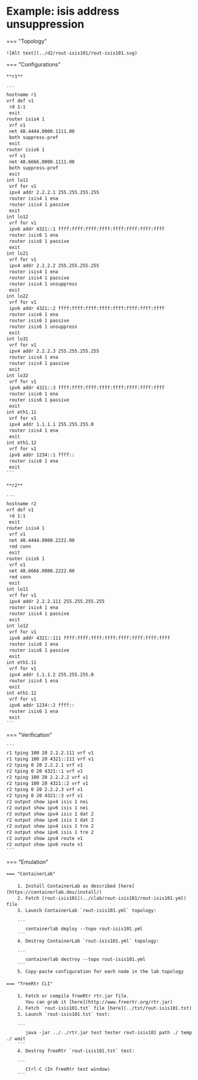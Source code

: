 # Example: isis address unsuppression

=== "Topology"

    ![Alt text](../d2/rout-isis101/rout-isis101.svg)

=== "Configurations"

    **r1**

    ```
    hostname r1
    vrf def v1
     rd 1:1
     exit
    router isis4 1
     vrf v1
     net 48.4444.0000.1111.00
     both suppress-pref
     exit
    router isis6 1
     vrf v1
     net 48.6666.0000.1111.00
     both suppress-pref
     exit
    int lo11
     vrf for v1
     ipv4 addr 2.2.2.1 255.255.255.255
     router isis4 1 ena
     router isis4 1 passive
     exit
    int lo12
     vrf for v1
     ipv6 addr 4321::1 ffff:ffff:ffff:ffff:ffff:ffff:ffff:ffff
     router isis6 1 ena
     router isis6 1 passive
     exit
    int lo21
     vrf for v1
     ipv4 addr 2.2.2.2 255.255.255.255
     router isis4 1 ena
     router isis4 1 passive
     router isis4 1 unsuppress
     exit
    int lo22
     vrf for v1
     ipv6 addr 4321::2 ffff:ffff:ffff:ffff:ffff:ffff:ffff:ffff
     router isis6 1 ena
     router isis6 1 passive
     router isis6 1 unsuppress
     exit
    int lo31
     vrf for v1
     ipv4 addr 2.2.2.3 255.255.255.255
     router isis4 1 ena
     router isis4 1 passive
     exit
    int lo32
     vrf for v1
     ipv6 addr 4321::3 ffff:ffff:ffff:ffff:ffff:ffff:ffff:ffff
     router isis6 1 ena
     router isis6 1 passive
     exit
    int eth1.11
     vrf for v1
     ipv4 addr 1.1.1.1 255.255.255.0
     router isis4 1 ena
     exit
    int eth1.12
     vrf for v1
     ipv6 addr 1234::1 ffff::
     router isis6 1 ena
     exit
    ```

    **r2**

    ```
    hostname r2
    vrf def v1
     rd 1:1
     exit
    router isis4 1
     vrf v1
     net 48.4444.0000.2222.00
     red conn
     exit
    router isis6 1
     vrf v1
     net 48.6666.0000.2222.00
     red conn
     exit
    int lo11
     vrf for v1
     ipv4 addr 2.2.2.111 255.255.255.255
     router isis4 1 ena
     router isis4 1 passive
     exit
    int lo12
     vrf for v1
     ipv6 addr 4321::111 ffff:ffff:ffff:ffff:ffff:ffff:ffff:ffff
     router isis6 1 ena
     router isis6 1 passive
     exit
    int eth1.11
     vrf for v1
     ipv4 addr 1.1.1.2 255.255.255.0
     router isis4 1 ena
     exit
    int eth1.12
     vrf for v1
     ipv6 addr 1234::2 ffff::
     router isis6 1 ena
     exit
    ```

=== "Verification"

    ```
    r1 tping 100 20 2.2.2.111 vrf v1
    r1 tping 100 20 4321::111 vrf v1
    r2 tping 0 20 2.2.2.1 vrf v1
    r2 tping 0 20 4321::1 vrf v1
    r2 tping 100 20 2.2.2.2 vrf v1
    r2 tping 100 20 4321::2 vrf v1
    r2 tping 0 20 2.2.2.3 vrf v1
    r2 tping 0 20 4321::3 vrf v1
    r2 output show ipv4 isis 1 nei
    r2 output show ipv6 isis 1 nei
    r2 output show ipv4 isis 1 dat 2
    r2 output show ipv6 isis 1 dat 2
    r2 output show ipv4 isis 1 tre 2
    r2 output show ipv6 isis 1 tre 2
    r2 output show ipv4 route v1
    r2 output show ipv6 route v1
    ```

=== "Emulation"

    === "ContainerLab"

        1. Install ContainerLab as described [here](https://containerlab.dev/install/)  
        2. Fetch [rout-isis101](../clab/rout-isis101/rout-isis101.yml) file  
        3. Launch ContainerLab `rout-isis101.yml` topology:  

        ```
           containerlab deploy --topo rout-isis101.yml  
        ```
        4. Destroy ContainerLab `rout-isis101.yml` topology:  

        ```
           containerlab destroy --topo rout-isis101.yml  
        ```
        5. Copy-paste configuration for each node in the lab topology

    === "freeRtr CLI"

        1. Fetch or compile freeRtr rtr.jar file.  
           You can grab it [here](http://www.freertr.org/rtr.jar)  
        2. Fetch `rout-isis101.tst` file [here](../tst/rout-isis101.tst)  
        3. Launch `rout-isis101.tst` test:  

        ```
           java -jar ../../rtr.jar test tester rout-isis101 path ./ temp ./ wait
        ```
        4. Destroy freeRtr `rout-isis101.tst` test:  

        ```
           Ctrl-C (In freeRtr test window)
        ```

